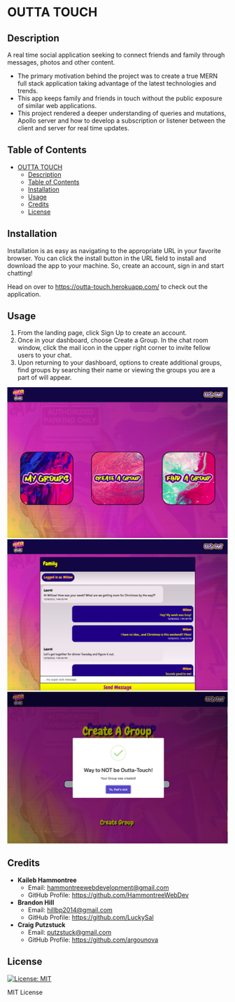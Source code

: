 # OUTTA TOUCH

## Description

A real time social application seeking to connect friends and family through messages, photos and other content.

- The primary motivation behind the project was to create a true MERN full stack application taking advantage of the latest technologies and trends.
- This app keeps family and friends in touch without the public exposure of similar web applications.
- This project rendered a deeper understanding of queries and mutations, Apollo server and how to develop a subscription or listener between the client and server for real time updates.

## Table of Contents

- [OUTTA TOUCH](#outta-touch)
  - [Description](#description)
  - [Table of Contents](#table-of-contents)
  - [Installation](#installation)
  - [Usage](#usage)
  - [Credits](#credits)
  - [License](#license)

## Installation

Installation is as easy as navigating to the appropriate URL in your favorite browser.  You can click the install button in the URL field to install and download the app to your machine.  So, create an account, sign in and start chatting!

Head on over to https://outta-touch.herokuapp.com/ to check out the application.

## Usage

1. From the landing page, click Sign Up to create an account.
2. Once in your dashboard, choose Create a Group. In the chat room window, click the mail icon in the upper right corner to invite fellow users to your chat.
3. Upon returning to your dashboard, options to create additional groups, find groups by searching their name or viewing the groups you are a part of will appear.

![application dashboard](client/public/screenshot-1.png)
![application chat](client/public/screenshot-2.png)
![application create group](client/public/screenshot-3.png)

## Credits

- **Kaileb Hammontree**
  - Email: hammontreewebdevelopment@gmail.com
  - GitHub Profile: https://github.com/HammontreeWebDev
- **Brandon Hill**
  - Email: hillbp2014@gmail.com
  - GitHub Profile: https://github.com/LuckySal
- **Craig Putzstuck**
  - Email: putzstuck@gmail.com
  - GitHub Profile: https://github.com/argounova

## License

[![License: MIT](https://img.shields.io/badge/License-MIT-yellow.svg)](https://opensource.org/licenses/MIT)

MIT License

